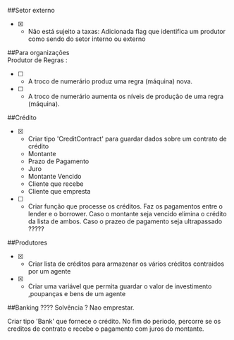 ##Setor externo 
* [x] - Não está sujeito a taxas: Adicionada flag que identifica um produtor como sendo do setor interno ou externo   

##Para organizações   
Produtor de Regras :    
* [ ] - A troco de numerário produz uma regra (máquina) nova.   
* [ ] - A troco de numerário aumenta os níveis de produção de uma regra (máquina).   

##Crédito								
* [x] - Criar tipo 'CreditContract' para guardar dados sobre um contrato de crédito
   * Montante
   * Prazo de Pagamento
   * Juro
   * Montante Vencido
   * Cliente que recebe   
   * Cliente que empresta
   
* [ ] - Criar função que processe os créditos. Faz os pagamentos entre o lender e o borrower. Caso o montante seja vencido elimina o crédito da lista de ambos. Caso o prazeo de pagamento seja ultrapassado ?????

##Produtores
* [x] - Criar lista de créditos para armazenar os vários créditos contraidos por um agente
* [x] - Criar uma variável que permita guardar o valor de investimento ,poupanças e bens de um agente


##Banking ????
Solvência ? Nao emprestar.

Criar tipo 'Bank' que fornece o crédito.
No fim do periodo, percorre se os creditos de contrato e recebe o pagamento com juros do montante.

